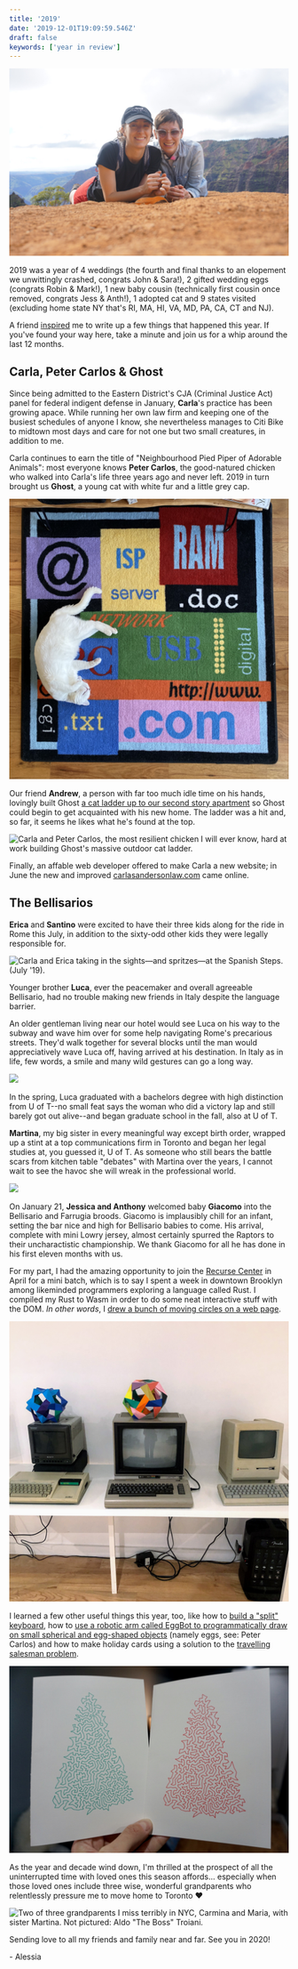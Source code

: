 ```yaml
---
title: '2019'
date: '2019-12-01T19:09:59.546Z'
draft: false
keywords: ['year in review']
---
```


![Taking a hike around the "Grand Canyon of the Pacific" in Waimea Canyon State Park, Kaua'i (Feb '19).](carlAless1.jpg)

2019 was a year of 4 weddings (the fourth and final thanks to an elopement we unwittingly crashed, congrats John & Sara!), 2 gifted wedding eggs (congrats Robin & Mark!), 1 new baby cousin (technically first cousin once removed, congrats Jess & Anth!), 1 adopted cat and 9 states visited (excluding home state NY that's RI, MA, HI, VA, MD, PA, CA, CT and NJ).

A friend [inspired](https://www.alxmnn.com/) me to write up a few things that happened this year. If you've found your way here, take a minute and join us for a whip around the last 12 months.

## Carla, Peter Carlos & Ghost

Since being admitted to the Eastern District's CJA (Criminal Justice Act) panel for federal indigent defense in January, **Carla**'s practice has been growing apace. While running her own law firm and keeping one of the busiest schedules of anyone I know, she nevertheless manages to Citi Bike to midtown most days and care for not one but two small creatures, in addition to me.

Carla continues to earn the title of "Neighbourhood Pied Piper of Adorable Animals": most everyone knows **Peter Carlos**, the good-natured chicken who walked into Carla's life three years ago and never left. 2019 in turn brought us **Ghost**, a young cat with white fur and a little grey cap.

![Our equal parts sweet and mischievous cat, Ghost.](ghost.jpg)

Our friend **Andrew**, a person with far too much idle time on his hands, lovingly built Ghost [a cat ladder up to our second story apartment](https://twitter.com/alessbell/status/1186300433633075201) so Ghost could begin to get acquainted with his new home. The ladder was a hit and, so far, it seems he likes what he's found at the top.

![Carla and Peter Carlos, the most resilient chicken I will ever know, hard at work building Ghost's massive outdoor cat ladder.](carl.jpg)

Finally, an affable web developer offered to make Carla a new website; in June the new and improved [carlasandersonlaw.com](https://carlasandersonlaw.com) came online.

## The Bellisarios

**Erica** and **Santino** were excited to have their three kids along for the ride in Rome this July, in addition to the sixty-odd other kids they were legally responsible for.

![Carla and Erica taking in the sights—and spritzes—at the Spanish Steps. (July '19).](ericaCarl1.jpg)

Younger brother **Luca**, ever the peacemaker and overall agreeable Bellisario, had no trouble making new friends in Italy despite the language barrier.

An older gentleman living near our hotel would see Luca on his way to the subway and wave him over for some help navigating Rome's precarious streets. They'd walk together for several blocks until the man would appreciatively wave Luca off, having arrived at his destination. In Italy as in life, few words, a smile and many wild gestures can go a long way.

![](luca1.jpg)

In the spring, Luca graduated with a bachelors degree with high distinction from U of T--no small feat says the woman who did a victory lap and still barely got out alive--and began graduate school in the fall, also at U of T.

**Martina**, my big sister in every meaningful way except birth order, wrapped up a stint at a top communications firm in Toronto and began her legal studies at, you guessed it, U of T. As someone who still bears the battle scars from kitchen table "debates" with Martina over the years, I cannot wait to see the havoc she will wreak in the professional world.

![](giacomo.jpg)

On January 21, **Jessica and Anthony** welcomed baby **Giacomo** into the Bellisario and Farrugia broods. Giacomo is implausibly chill for an infant, setting the bar nice and high for Bellisario babies to come. His arrival, complete with mini Lowry jersey, almost certainly spurred the Raptors to their uncharactistic championship. We thank Giacomo for all he has done in his first eleven months with us.

For my part, I had the amazing opportunity to join the [Recurse Center](https://recurse.com) in April for a mini batch, which is to say I spent a week in downtown Brooklyn among likeminded programmers exploring a language called Rust. I compiled my Rust to Wasm in order to do some neat interactive stuff with the DOM. _In other words_, I [drew a bunch of moving circles on a web page](https://happy-faces.glitch.me).

![A few of the mostly functional, hackable vintage computers at the Recurse Center. (April '19).](recurse.jpg)

I learned a few other useful things this year, too, like how to [build a "split" keyboard](https://twitter.com/alessbell/status/1122223104451928064), how to [use a robotic arm called EggBot to programmatically draw on small spherical and egg-shaped objects](https://twitter.com/alessbell/status/1155525840882536451) (namely eggs, see: Peter Carlos) and how to make holiday cards using a solution to the [travelling salesman problem](https://en.wikipedia.org/wiki/Travelling_salesman_problem).

![](TSP.jpg)

As the year and decade wind down, I'm thrilled at the prospect of all the uninterrupted time with loved ones this season affords... especially when those loved ones include three wise, wonderful grandparents who relentlessly pressure me to move home to Toronto ❤️

![Two of three grandparents I miss terribly in NYC, Carmina and Maria, with sister Martina. Not pictured: Aldo "The Boss" Troiani.](theNonnas.jpg)

Sending love to all my friends and family near and far. See you in 2020!

\- Alessia
